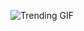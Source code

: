
<!-- GIF_SECTION -->
![Trending GIF](https://media4.giphy.com/media/v1.Y2lkPThiYjIxNzcya3poaWFscTk5NGc3N2xneG4yaW5ycXk2a3J0cHFwZ2xudm95YndlcyZlcD12MV9naWZzX3NlYXJjaCZjdD1n/A06UFEx8jxEwU/giphy.gif)
<!-- END_GIF_SECTION -->
